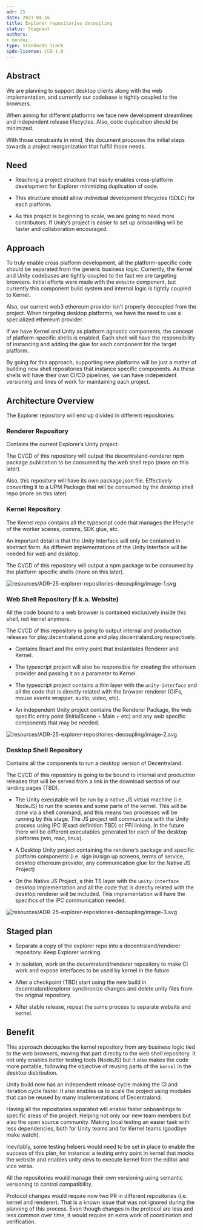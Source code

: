 ```yaml
---
adr: 25
date: 2021-04-16
title: Explorer repositories decoupling
status: Stagnant
authors:
- menduz
type: Standards Track
spdx-license: CC0-1.0
---
```


## Abstract

We are planning to support desktop clients along with the web implementation, and currently our codebase is tightly coupled to the browsers.

When aiming for different platforms we face new development streamlines and independent release lifecycles. Also, code duplication should be minimized. 

With those constraints in mind, this document proposes the initial steps towards a project reorganization that fulfill those needs. 

## Need

* Reaching a project structure that easily enables cross-platform development for Explorer minimizing duplication of code.


* This structure should allow individual development lifecycles (SDLC) for each platform.


* As this project is beginning to scale, we are going to need more contributors. If Unity’s project is easier to set up onboarding will be faster and collaboration encouraged. 

## Approach

To truly enable cross platform development, all the platform-specific code should be separated from the generic business logic. Currently, the Kernel and Unity codebases are tightly coupled to the fact we are targeting browsers. Initial efforts were made with the `Website` component, but currently this component build system and internal logic is tightly coupled to Kernel.

Also, our current web3 ethereum provider isn’t properly decoupled from the project. When targeting desktop platforms, we have the need to use a specialized ethereum provider.

If we have Kernel and Unity as platform agnostic components, the concept of platform-specific shells is enabled. Each shell will have the responsibility of instancing and adding the glue for each component for the target platform.

By going for this approach, supporting new platforms will be just a matter of building new shell repositories that instance specific components. As these shells will have their own CI/CD pipelines, we can have independent versioning and lines of work for maintaining each project. 

## Architecture Overview

The Explorer repository will end up divided in different repositories:

### Renderer Repository

Contains the current Explorer’s Unity project.

The CI/CD of this repository will output the decentraland-renderer npm package publication to be consumed by the web shell repo (more on this later)

Also, this repository will have its own package.json file. Effectively converting it to a UPM Package that will be consumed by the desktop shell repo (more on this later)

### Kernel Repository

The Kernel repo contains all the typescript code that manages the lifecycle of the worker scenes, comms, SDK glue, etc. 

An important detail is that the Unity Interface will only be contained in abstract form. As different implementations of the Unity Interface will be needed for web and desktop.

The CI/CD of this repository will output a npm package to be consumed by the platform specific shells (more on this later).

![resources/ADR-25-explorer-repositories-decoupling/image-1.svg](resources/ADR-25-explorer-repositories-decoupling/image-1.svg)

### Web Shell Repository (f.k.a. Website)

All the code bound to a web browser is contained exclusively inside this shell, not kernel anymore.

The CI/CD of this repository is going to output internal and production releases for play.decentraland.zone and play.decentraland.org respectively.

* Contains React and the entry point that instantiates Renderer and Kernel. 

* The typescript project will also be responsible for creating the ethereum provider and passing it as a parameter to Kernel.

* The typescript project contains a thin layer with the `unity-interface` and all the code that is directly related with the browser renderer (GIFs, mouse events wrapper, audio, video, etc).

* An independent Unity project contains the Renderer Package, the web specific entry point (InitialScene + Main + etc) and any web specific components that may be needed.

![resources/ADR-25-explorer-repositories-decoupling/image-2.svg](resources/ADR-25-explorer-repositories-decoupling/image-2.svg)

### Desktop Shell Repository

Contains all the components to run a desktop version of Decentraland. 

The CI/CD of this repository is going to be bound to internal and production releases that will be served from a link in the download section of our landing pages (TBD).

* The Unity executable will be run by a native JS virtual machine (i.e. NodeJS) to run the scenes and some parts of the kernel. This will be done via a shell command, and this means two processes will be running by this stage. The JS project will communicate with the Unity process using IPC (Exact definition TBD) or FFI linking. In the future there will be different executables generated for each of the desktop platforms (win, mac, linux).

* A Desktop Unity project containing the renderer’s package and specific platform components (i.e. sign in/sign up screens, terms of service, desktop ethereum provider, any communication glue for the Native JS Project)

* On the Native JS Project, a thin TS layer with the `unity-interface` desktop implementation and all the code that is directly related with the desktop renderer will be included. This implementation will have the specifics of the IPC communication needed.

![resources/ADR-25-explorer-repositories-decoupling/image-3.svg](resources/ADR-25-explorer-repositories-decoupling/image-3.svg)

## Staged plan

* Separate a copy of the explorer repo into a decentraland/renderer repository. Keep Explorer working.

* In isolation, work on the decentraland/renderer repository to make CI work and expose interfaces to be used by kernel in the future.

* After a checkpoint (TBD) start using the new build in decentraland/explorer synchronize changes and delete unity files from the original repository.

* After stable release, repeat the same process to separate website and kernel.


## Benefit

This approach decouples the kernel repository from any business logic tied to the web browsers, moving that part directly to the web shell  repository. It not only enables better testing tools (NodeJS) but it also makes the code more portable, following the objective of reusing parts of the `kernel` in the desktop distribution.

Unity build now has an independent release cycle making the CI and iteration cycle faster. It also enables us to scale the project using modules that can be reused by many implementations of Decentraland. 

Having all the repositories separated will enable faster onboardings to specific areas of the project. Helping not only our new team members but also the open source community. Making local testing an easier task with less dependencies, both for Unity teams and for Kernel teams (goodbye make watch).

Inevitably, some testing helpers would need to be set in place to enable the success of this plan, for instance: a testing entry point in kernel that mocks the website and enables unity devs to execute kernel from the editor and vice versa.

All the repositories would manage their own versioning using semantic versioning to control compatibility.

Protocol changes would require now two PR in different repositories (i.e. kernel and renderer). That is a known issue that was not ignored during the planning of this process. Even though changes in the protocol are less and less common over time, it would require an extra work of coordination and verification.
